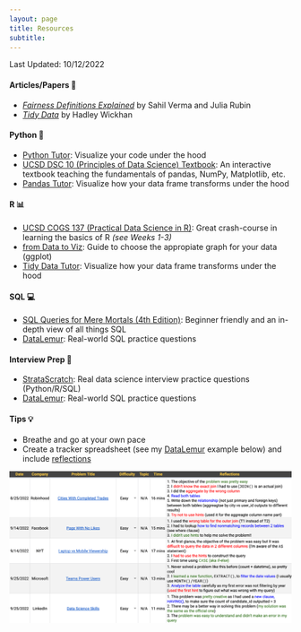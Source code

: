 ```yaml
---
layout: page
title: Resources
subtitle: 
---
```


Last Updated: 10/12/2022



#### Articles/Papers 📎
  - [*Fairness Definitions Explained*](https://fairware.cs.umass.edu/papers/Verma.pdf) by Sahil Verma and Julia Rubin
  - [*Tidy Data*](https://vita.had.co.nz/papers/tidy-data.pdf) by Hadley Wickhan 
  
#### Python 🐍
  - [Python Tutor](https://pythontutor.com): Visualize your code under the hood
  - [UCSD DSC 10 (Principles of Data Science) Textbook](https://notes.dsc10.com/front.html): An interactive textbook teaching the fundamentals of pandas, NumPy, Matplotlib, etc. 
  - [Pandas Tutor](https://pandastutor.com): Visualize how your data frame transforms under the hood

#### R 📊
  - [UCSD COGS 137 (Practical Data Science in R)](https://cogs137.github.io/website/syllabus/): Great crash-course in learning the basics of R *(see Weeks 1-3)*
  - [from Data to Viz](https://www.data-to-viz.com): Guide to choose the appropiate graph for your data (ggplot)
  - [Tidy Data Tutor](https://tidydatatutor.com): Visualize how your data frame transforms under the hood

#### SQL 💻
  - [SQL Queries for Mere Mortals (4th Edition)](https://www.amazon.com/SQL-Queries-Mere-Mortals-Hands/dp/0134858336/ref=pd_lpo_1?pd_rd_i=0134858336&psc=1): Beginner friendly and an in-depth view of all things SQL 
  - [DataLemur](https://datalemur.com): Real-world SQL practice questions 

#### Interview Prep 💼
  - [StrataScratch](https://www.stratascratch.com): Real data science interview practice questions (Python/R/SQL)
  - [DataLemur](https://datalemur.com): Real-world SQL practice questions

#### Tips 💡
  - Breathe and go at your own pace
  - Create a tracker spreadsheet (see my [DataLemur](https://datalemur.com) example below) and include [reflections](https://dandkim.com/leetcode-effectively/#reflections)
           
 <p align="center">
  <img src="/assets/img/reflections.png" width="600"/>
</p>
                             

 
